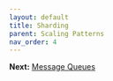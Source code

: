 ```yaml
---
layout: default
title: Sharding
parent: Scaling Patterns
nav_order: 4
---
```


**Next:** [Message Queues](messagae-queues.html)